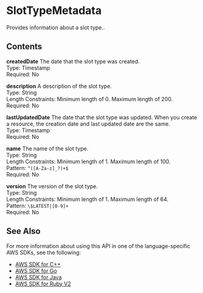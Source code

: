 # SlotTypeMetadata<a name="API_SlotTypeMetadata"></a>

Provides information about a slot type\.\.

## Contents<a name="API_SlotTypeMetadata_Contents"></a>

 **createdDate**   <a name="lex-Type-SlotTypeMetadata-createdDate"></a>
The date that the slot type was created\.  
Type: Timestamp  
Required: No

 **description**   <a name="lex-Type-SlotTypeMetadata-description"></a>
A description of the slot type\.  
Type: String  
Length Constraints: Minimum length of 0\. Maximum length of 200\.  
Required: No

 **lastUpdatedDate**   <a name="lex-Type-SlotTypeMetadata-lastUpdatedDate"></a>
The date that the slot type was updated\. When you create a resource, the creation date and last updated date are the same\.   
Type: Timestamp  
Required: No

 **name**   <a name="lex-Type-SlotTypeMetadata-name"></a>
The name of the slot type\.  
Type: String  
Length Constraints: Minimum length of 1\. Maximum length of 100\.  
Pattern: `^([A-Za-z]_?)+$`   
Required: No

 **version**   <a name="lex-Type-SlotTypeMetadata-version"></a>
The version of the slot type\.  
Type: String  
Length Constraints: Minimum length of 1\. Maximum length of 64\.  
Pattern: `\$LATEST|[0-9]+`   
Required: No

## See Also<a name="API_SlotTypeMetadata_SeeAlso"></a>

For more information about using this API in one of the language\-specific AWS SDKs, see the following:
+  [AWS SDK for C\+\+](https://docs.aws.amazon.com/goto/SdkForCpp/lex-models-2017-04-19/SlotTypeMetadata) 
+  [AWS SDK for Go](https://docs.aws.amazon.com/goto/SdkForGoV1/lex-models-2017-04-19/SlotTypeMetadata) 
+  [AWS SDK for Java](https://docs.aws.amazon.com/goto/SdkForJava/lex-models-2017-04-19/SlotTypeMetadata) 
+  [AWS SDK for Ruby V2](https://docs.aws.amazon.com/goto/SdkForRubyV2/lex-models-2017-04-19/SlotTypeMetadata) 